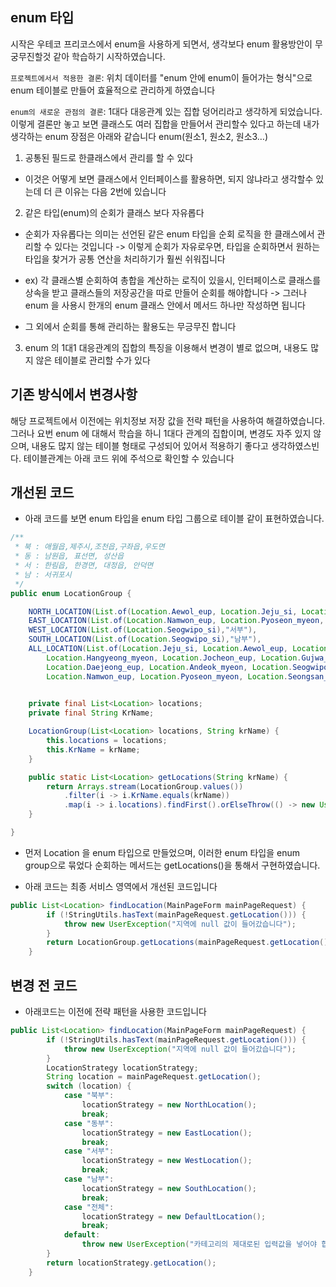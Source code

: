 ## enum 타입

시작은 우테코 프리코스에서 enum을 사용하게 되면서, 생각보다 enum 활용방안이 무궁무진할것 같아 학습하기 시작하였습니다.

`프로젝트에서서 적용한 결론`: 위치 데이터를  "enum 안에 enum이 들어가는 형식"으로 enum 테이블로 만들어 효율적으로 관리하게 하였습니다

`enum의 새로운 관점의 결론`: 1대다 대응관계 있는 집합 덩어리라고 생각하게 되었습니다. 이렇게 결론만 놓고 보면 클래스도 여러 집합을 만들어서 관리할수 있다고 하는데 내가 생각하는 enum 장점은 아래와 같습니다
enum(원소1, 원소2, 원소3…)

1. 공통된 필드로 한클래스에서 관리를 할 수 있다

- 이것은 어떻게 보면 클래스에서 인터페이스를 활용하면, 되지 않냐라고 생각할수 있는데 더 큰 이유는 다음 2번에 있습니다

2. 같은 타입(enum)의 순회가 클래스 보다 자유롭다

- 순회가 자유롭다는 의미는 선언된 같은 enum 타입을 순회 로직을 한 클래스에서 관리할 수 있다는 것입니다 -> 이렇게 순회가 자유로우면, 타입을 순회하면서 원하는 타입을 찾거가 공통 연산을 처리하기가 훨씬
  쉬워집니다

- ex) 각 클래스별 순회하여 총합을 계산하는 로직이 있을시, 인터페이스로 클래스를 상속을 받고 클래스들의 저장공간을 따로 만들어 순회를 해야합니다 -> 그러나 enum 을 사용시 한개의 enum 클래스 안에서 메서드 하나만 작성하면 됩니다
- 그 외에서 순회를 통해 관리하는 활용도는 무긍무진 합니다

3. enum 의 1대1 대응관계의 집합의 특징을 이용해서 변경이 별로 없으며, 내용도 많지 않은 테이블로 관리할 수가 있다

## 기존 방식에서 변경사항

해당 프로젝트에서 이전에는 위치정보 저장 값을 전략 패턴을 사용하여 해결하였습니다.
그러나 요번 enum 에 대해서 학습을 하니 1대다 관계의 집합이며, 변경도 자주 있지 않으며, 내용도 많지 않는 테이블 형태로 구성되어 있어서 적용하기 좋다고 생각하였스빈다. 테이블관계는 아래 코드 위에 주석으로
확인할 수 있습니다


## 개선된 코드

- 아래 코드를 보면 enum 타입을 enum 타입 그룹으로 테이블 같이 표현하였습니다.

```java
/**
 * 북 : 애월읍,제주시,조천읍,구좌읍,우도면
 * 동 : 남원읍, 표선면, 성산읍
 * 서 : 한림읍, 한경면, 대정읍, 안덕면
 * 남 : 서귀포시
 */
public enum LocationGroup {

	NORTH_LOCATION(List.of(Location.Aewol_eup, Location.Jeju_si, Location.Jocheon_eup, Location.Gujwa_eup, Location.Udo_myeon),"북부"),
	EAST_LOCATION(List.of(Location.Namwon_eup, Location.Pyoseon_myeon, Location.Seongsan_eup),"동부"),
	WEST_LOCATION(List.of(Location.Seogwipo_si),"서부"),
	SOUTH_LOCATION(List.of(Location.Seogwipo_si),"남부"),
	ALL_LOCATION(List.of(Location.Jeju_si, Location.Aewol_eup, Location.Hallim_eup,
		Location.Hangyeong_myeon, Location.Jocheon_eup, Location.Gujwa_eup,
		Location.Daejeong_eup, Location.Andeok_myeon, Location.Seogwipo_si,
		Location.Namwon_eup, Location.Pyoseon_myeon, Location.Seongsan_eup, Location.Udo_myeon), "전체");

	
	private final List<Location> locations;
	private final String KrName;

	LocationGroup(List<Location> locations, String krName) {
		this.locations = locations;
		this.KrName = krName;
	}

	public static List<Location> getLocations(String krName) {
		return Arrays.stream(LocationGroup.values())
			.filter(i -> i.KrName.equals(krName))
			.map(i -> i.locations).findFirst().orElseThrow(() -> new UserException("카테고리의 제대로된 입력값을 넣어야 합니다"));
	}

}
```

- 먼저 Location 을 enum 타입으로 만들었으며, 이러한 enum 타입을 enum group으로 묶었다 순회하는 메서드는 getLocations()을 통해서 구현하였습니다.

- 아래 코드는 최종 서비스 영역에서 개선된 코드입니다

```java
public List<Location> findLocation(MainPageForm mainPageRequest) {
		if (!StringUtils.hasText(mainPageRequest.getLocation())) {
			throw new UserException("지역에 null 값이 들어갔습니다");
		}
		return LocationGroup.getLocations(mainPageRequest.getLocation());
	}
```

## 변경 전 코드

- 아래코드는 이전에 전략 패턴을 사용한 코드입니다

```java
public List<Location> findLocation(MainPageForm mainPageRequest) {
		if (!StringUtils.hasText(mainPageRequest.getLocation())) {
			throw new UserException("지역에 null 값이 들어갔습니다");
		}
		LocationStrategy locationStrategy;
		String location = mainPageRequest.getLocation();
		switch (location) {
			case "북부":
				locationStrategy = new NorthLocation();
				break;
			case "동부":
				locationStrategy = new EastLocation();
				break;
			case "서부":
				locationStrategy = new WestLocation();
				break;
			case "남부":
				locationStrategy = new SouthLocation();
				break;
			case "전체":
				locationStrategy = new DefaultLocation();
				break;
			default:
				throw new UserException("카테고리의 제대로된 입력값을 넣어야 합니다");
		}
		return locationStrategy.getLocation();
	}
```




